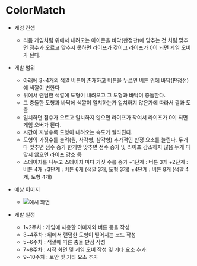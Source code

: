 # ColorMatch

+ 게임 컨셉
  + 리듬 게임처럼 위에서 내려오는 아이콘을 바닥(판정판)에 맞추는 것 처럼 맞추면 점수가 오르고 맞추지 못하면 라이프가 갂이고 라이프가 0이 되면 게임 오버가 된다.

+ 개발 범위
    + 아래에 3~4개의 색깔 버튼이 존재하고 버튼을 누르면 버튼 위에 바닥(판정선)에 색깔이 변한다
    + 위에서 랜덤한 색깔에 도형이 내려오고 그 도형과 바닥이 충돌한다.
    + 그 충돌한 도형과 바닥에 색깔이 일치하는가 일치하지 않은가에 따라서 결과 도출
    + 일치하면 점수가 오르고 일치하지 않으면 라이프가 깍여서 라이프가 0이 되면 게임 오버가 된다.
    + 시간이 지날수록 도형이 내려오는 속도가 빨라진다.
    + 도형의 가짓수를 늘려(원, 사각형, 삼각형) 추가적인 판정 요소를 늘린다. 두개다 맞추면 점수 증가 한개만 맞추면 점수 증가 및 라이프 감소하지 않음 두개 다 맞지 않으면 라이프 감소 등
    + 스테이지를 나누고 스테이지 마다 가짓 수를 증가
      +1단계 : 버튼 3개
      +2단계 : 버튼 4개
      +3단계 : 버튼 6개 (색깔 3개, 도형 3개)
      +4단계 : 버튼 8개 (색깔 4개, 도형 4개)




+ 예상 이미지
    + ![예시 화면](https://github.com/byungil-park/ColorMatch/assets/67177000/be564810-32bf-49f3-84fe-c050aff381d2)
      
+ 개발 일정
    + 1~2주차 : 게임에 사용할 이미지와 버튼 등을 작성
    + 3~4주차 : 위에서 랜덤한 도형이 떨어지는 코드 작성
    + 5~6주차 : 색깔에 따른 충돌 판정 작성
    + 7~8주차 : 시작 화면 및 게임 오버 작성 및 기타 요소 추가
    + 9~10주차 : 보안 및 기타 요소 추가
